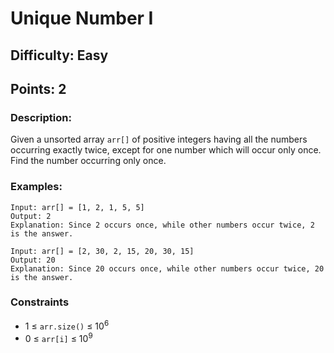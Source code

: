 # Unique Number I
## Difficulty: Easy
## Points: 2
### Description:
Given a unsorted array `arr[]` of positive integers having all the numbers occurring exactly twice, except for one number which will occur only once. Find the number occurring only once.

### Examples:
```
Input: arr[] = [1, 2, 1, 5, 5]
Output: 2
Explanation: Since 2 occurs once, while other numbers occur twice, 2 is the answer.
```
```
Input: arr[] = [2, 30, 2, 15, 20, 30, 15]
Output: 20
Explanation: Since 20 occurs once, while other numbers occur twice, 20 is the answer.
```

### Constraints
- 1 ≤  `arr.size()`  ≤ 10<sup>6</sup>
- 0 ≤ `arr[i]` ≤ 10<sup>9</sup>